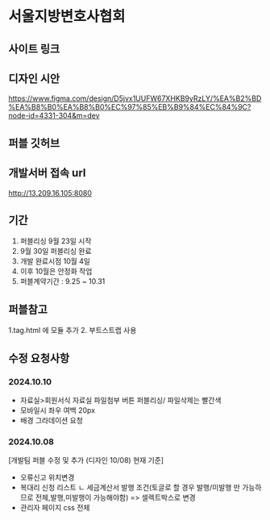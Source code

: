 # 서울지방변호사협회

##  사이트 링크


## 디자인 시안
https://www.figma.com/design/D5jvx1UUFW67XHKB9yRzLY/%EA%B2%BD%EA%B8%B0%EA%B8%B0%EC%97%85%EB%B9%84%EC%84%9C?node-id=4331-304&m=dev

## 퍼블 깃허브

## 개발서버 접속 url
http://13.209.16.105:8080

## 기간
1. 퍼블리싱 9월 23일 시작
2. 9월 30일 퍼블리싱 완료
3. 개발 완료시점 10월 4일
4. 이후 10월은 안정화 작업
5. 퍼블계약기간 : 9.25 ~ 10.31

## 퍼블참고
1.tag.html 에 모듈 추가
2. 부트스트랩 사용


## 수정 요청사항


### 2024.10.10

- 자료실>회원서식 자료실 파일첨부 버튼 퍼블리싱/ 파일삭제는 빨간색
- 모바일시 좌우 여백 20px
- 배경 그라데이션 요청


### 2024.10.08
[개발팀 퍼블 수정 및 추가 (디자인 10/08) 현재 기준]
- 오류신고 위치변경
- 복대리 신청 리스트
ㄴ 세금계산서 발행 조건(토글로 할 경우 발행/미발행 만 가능하므로 전체,발행,미발행이 가능해야함) => 셀렉트박스로 변경
- 관리자 페이지 css 전체

